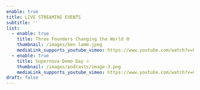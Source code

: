 ```yaml
---
enable: true
title: LIVE STREAMING EVENTS
subtitle: ''
list:
  - enable: true
    title: Three Founders Changing the World 🌐
    thumbnail: /images/ben lamm.jpeg
    mediaLink_supports_youtube_vimeo: https://www.youtube.com/watch?v=G2SqSljZBy4
  - enable: true
    title: Supernova Demo Day ⭐
    thumbnail: /images/podcasts/image-3.png
    mediaLink_supports_youtube_vimeo: https://www.youtube.com/watch?v=G2SqSljZBy4
draft: false
---
```


